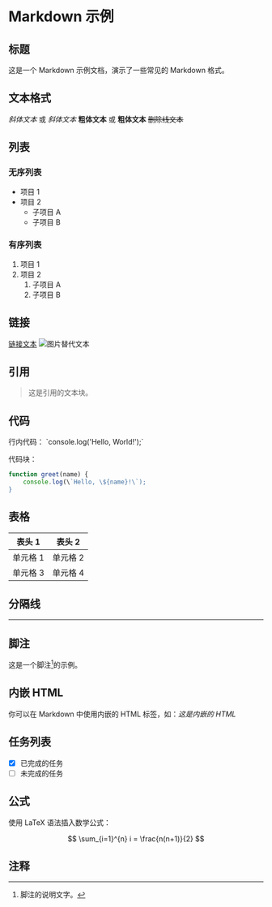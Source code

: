 # Markdown 示例

## 标题

这是一个 Markdown 示例文档，演示了一些常见的 Markdown 格式。

## 文本格式

*斜体文本* 或 _斜体文本_
**粗体文本** 或 __粗体文本__
~~删除线文本~~

## 列表

### 无序列表

- 项目 1
- 项目 2
    - 子项目 A
    - 子项目 B

### 有序列表

1. 项目 1
2. 项目 2
    1. 子项目 A
    2. 子项目 B

## 链接

[链接文本](https://www.example.com)
![图片替代文本](https://www.example.com/image.jpg)

## 引用

> 这是引用的文本块。

## 代码

行内代码： \`console.log('Hello, World!');\`

代码块：

```javascript
function greet(name) {
    console.log(\`Hello, \${name}!\`);
}
```

## 表格
| 表头 1 | 表头 2 |
| ------ | ------ |
| 单元格 1 | 单元格 2 |
| 单元格 3 | 单元格 4 |

## 分隔线

---

## 脚注

这是一个脚注[^1]的示例。

[^1]: 脚注的说明文字。

## 内嵌 HTML

你可以在 Markdown 中使用内嵌的 HTML 标签，如：<em>这是内嵌的 HTML</em>

## 任务列表

- [x] 已完成的任务
- [ ] 未完成的任务

## 公式

使用 LaTeX 语法插入数学公式：

$$
\sum_{i=1}^{n} i = \frac{n(n+1)}{2}
$$

## 注释

<!-- 这是一个注释 -->